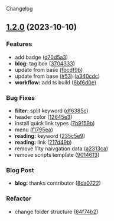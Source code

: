 Changelog
## [1.2.0](https://github.com/njfamirm/njfamirm.ir/compare/v1.1.0...v1.2.0) (2023-10-10)


### Features

* add badge ([d70d5a3](https://github.com/njfamirm/njfamirm.ir/commit/d70d5a399b19075154ca6deab9165f4ef6e218eb))
* **blog:** tag box ([3704333](https://github.com/njfamirm/njfamirm.ir/commit/3704333effeef167515655472e47c24322d32a2e))
* update from base ([fbcdf9b](https://github.com/njfamirm/njfamirm.ir/commit/fbcdf9bb2a94a492dfa2e878eb74e4e3924b7536))
* update from base ([#53](https://github.com/njfamirm/njfamirm.ir/issues/53)) ([a340cdc](https://github.com/njfamirm/njfamirm.ir/commit/a340cdc1cc84626f45eb5eb3bd04661550c75bf9))
* **workflow:** add ts build ([6bf6d0e](https://github.com/njfamirm/njfamirm.ir/commit/6bf6d0eb88f9a060a6373205685ffaf929d19fcb))


### Bug Fixes

* **filter:** split keyword ([df6385c](https://github.com/njfamirm/njfamirm.ir/commit/df6385c7fc038c441886a52793c2cb23e13d03bc))
* header color ([12645e3](https://github.com/njfamirm/njfamirm.ir/commit/12645e35246568a13416dbc8bc397d6c8b35e977))
* install quick link types ([7b9159b](https://github.com/njfamirm/njfamirm.ir/commit/7b9159b366c173058eb7893226be3621f2e54d0d))
* menu ([f1795ea](https://github.com/njfamirm/njfamirm.ir/commit/f1795ea3e31bb92a40ecb0821926decbf2d320d3))
* **reading:** keyword ([235c5e9](https://github.com/njfamirm/njfamirm.ir/commit/235c5e9a55cfc79b8a8088eef3f287530d9d32ab))
* **reading:** link ([217d49b](https://github.com/njfamirm/njfamirm.ir/commit/217d49bc59195fc34b224ed76d06d3a81ebfc469))
* remove 11ty naivgation data ([a2313ca](https://github.com/njfamirm/njfamirm.ir/commit/a2313caf0e929138337dc90188155cfeb8150ce5))
* remove scripts template ([9014613](https://github.com/njfamirm/njfamirm.ir/commit/901461350dd5086fb71e7156cbde2a2af3dae6d2))


### Blog Post

* **blog:** thanks contributor ([8da0722](https://github.com/njfamirm/njfamirm.ir/commit/8da0722271546a15277315592e2996b59a4c2827))


### Refactor

* change folder structure ([64f74b2](https://github.com/njfamirm/njfamirm.ir/commit/64f74b2487f0dccaf4c6600a3856b4e9c31f3c74))
